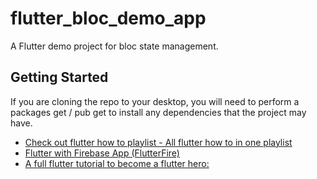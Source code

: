# flutter_bloc_demo_app

A Flutter demo project for bloc state management.

## Getting Started

If you are cloning the repo to your desktop, you will need to perform a packages get / pub get to install any dependencies that the project may have.

- [Check out flutter how to playlist - All flutter how to in one playlist](https://www.youtube.com/watch?v=4oLBxuBjGfI&list=PLj919aSiofd1-8DV9hP4-hOlQWE-yD53h)
- [Flutter with Firebase App (FlutterFire)](https://www.youtube.com/watch?v=9V0usupGyEc&list=PLj919aSiofd1zcyCtAm7o6YAZ9RfXxCOg)
- [A full flutter tutorial to become a flutter hero:](https://www.youtube.com/watch?v=A-macK7KAyM&list=PLj919aSiofd0lTnzXt8VKpZQnGi-SogUD&t=0s)
